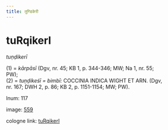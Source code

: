 ```yaml
---
title: तुण्डिकेरी
---
```


# tuRqikerI

<i>tuṇḍikerī</i>  <div n="P" />(1) = <i>kārpāsī</i> (Dgv, nr. 45; KB 1, p. 344-346; MW; Na 1, nr. 55; <div n="lb" />PW); <div n="P" />(2) = <i>tuṇḍikeśī = bimbī:</i> <bot>COCCINIA INDICA WIGHT ET ARN.</bot> (Dgv, <div n="lb" />nr. 167; DWH 2, p. 86; KB 2, p. 1151-1154; MW; PW).

lnum: 117

image: [559](https://www.sanskrit-lexicon.uni-koeln.de/scans/csl-apidev/servepdf.php?dict=snp&page=559)

cologne link: [tuRqikerI](https://sanskrit-lexicon.uni-koeln.de/scans/csl-apidev/getword.php?dict=snp&key=tuRqikerI)

